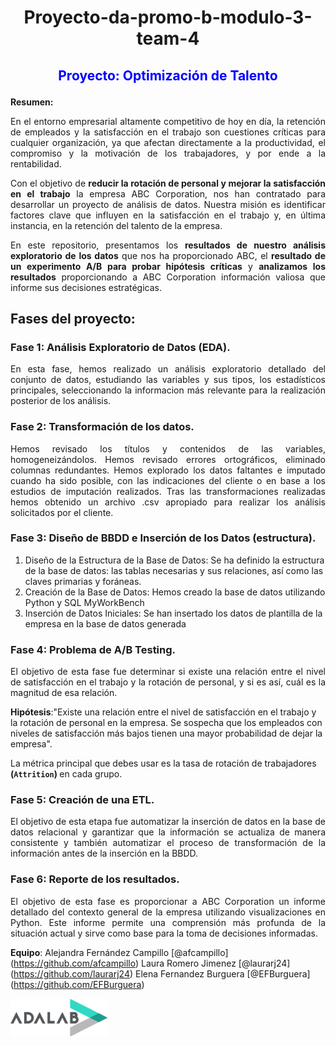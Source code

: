 # <p align="center">Proyecto-da-promo-b-modulo-3-team-4

<span style ='color:blue'></span>

## <p align="center"><span style ='color:blue'> Proyecto: Optimización de Talento </span>

<strong>Resumen:</strong>
<p align="justify">
En el entorno empresarial altamente competitivo de hoy en día, la retención de empleados y la satisfacción en el trabajo son cuestiones críticas para cualquier organización, ya que afectan directamente a la productividad, el compromiso y la motivación de los trabajadores, y por ende a la rentabilidad.

<p align="justify">
Con el objetivo de <strong>reducir la rotación de personal y mejorar la satisfacción en el trabajo</strong> la empresa ABC Corporation, nos han contratado para desarrollar un proyecto de análisis de datos. Nuestra misión es identificar factores clave que influyen en la satisfacción en el trabajo y, en última instancia, en la retención del talento de la empresa.
<p align="justify">
En este repositorio, presentamos los <strong>resultados de nuestro análisis exploratorio de los datos</strong> que nos ha proporcionado ABC, el <strong>resultado de un experimento A/B para probar hipótesis críticas</strong> y <strong>analizamos los resultados</strong> proporcionando a ABC Corporation información valiosa que informe sus decisiones estratégicas.

## Fases del proyecto:
### Fase 1: Análisis Exploratorio de Datos (EDA).
<p align="justify">En esta fase, hemos realizado un análisis exploratorio detallado del conjunto de datos, estudiando las variables y sus tipos, los estadísticos principales, seleccionando la informacion más relevante para la realización posterior de los análisis.

### Fase 2: Transformación de los datos.
<p align="justify">Hemos revisado los títulos y contenidos de las variables, homogeneizándolos. Hemos revisado errores ortográficos, eliminado columnas redundantes. Hemos explorado los datos faltantes e imputado cuando ha sido posible, con las indicaciones del cliente o en base a los estudios de imputación realizados.
Tras las transformaciones realizadas hemos obtenido un archivo .csv apropiado para realizar los análisis solicitados por el cliente.

### Fase 3: Diseño de BBDD e Inserción de los Datos (estructura).

1. Diseño de la Estructura de la Base de Datos: Se ha definido la estructura de la base de datos: las tablas necesarias y sus relaciones, así como las claves primarias y foráneas.
2. Creación de la Base de Datos: Hemos creado la base de datos utilizando Python y SQL MyWorkBench
3. Inserción de Datos Iniciales: Se han insertado los datos de plantilla de la empresa en la base de datos generada

### Fase 4: Problema de A/B Testing.
<p align="justify">El objetivo de esta fase fue determinar si existe una relación entre el nivel de satisfacción en el trabajo y la rotación de personal, y si es así, cuál es la magnitud de esa relación.

**Hipótesis**:"Existe una relación entre el nivel de satisfacción en el trabajo y la rotación de personal en la empresa. Se sospecha que los empleados con niveles de satisfacción más bajos tienen una mayor probabilidad de dejar la empresa".

La métrica principal que debes usar es la tasa de rotación de trabajadores <strong>(```Attrition```) </strong>en cada grupo. 

### Fase 5: Creación de una ETL.
<p align="justify">El objetivo de esta etapa fue automatizar la inserción de datos en la base de datos relacional y garantizar que la información se actualiza de manera consistente y también automatizar el proceso de transformación de la información antes de la inserción en la BBDD.


### Fase 6: Reporte de los resultados.
<p align="justify">El objetivo de esta fase es proporcionar a ABC Corporation un informe detallado del contexto general de la empresa utilizando visualizaciones en Python. Este informe permite una comprensión más profunda de la situación actual y sirve como base para la toma de decisiones informadas.


**Equipo**:
Alejandra Fernández Campillo [@afcampillo]   (https://github.com/afcampillo)
Laura Romero Jimenez [@laurarj24] (https://github.com/laurarj24)
Elena Fernandez Burguera [@EFBurguera] (https://github.com/EFBurguera)



![logo adalab](adalab-logo.png)